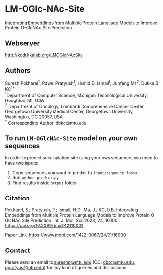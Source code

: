 # LM-OGlc-NAc-Site
Integrating Embeddings from Multiple Protein Language Models to Improve Protein O-GlcNAc Site Prediction

## Webserver
http://kcdukkalab.org/LMOGlcNAcSite

## Authors
Suresh Pokharel<sup>1</sup>, Pawel Pratyush<sup>1</sup>, Hamid D. Ismail<sup>1</sup>, Junfeng Ma<sup>2</sup>, Dukka B KC<sup>1*</sup>
<br>
<sup>1</sup>Department of Computer Science, Michigan Technological University, Houghton, MI, USA
<br>
<sup>2</sup>
Department of Oncology, Lombardi Comprehensive Cancer Center, Georgetown University Medical Center, Georgetown University, Washington, DC 20057, USA
<br>
<sup>*</sup> Corresponding Author: dbkc@mtu.edu


## To run `LM-OGlcNAc-Site` model on your own sequences 

In order to predict succinylation site using your own sequence, you need to have two inputs:
1. Copy sequences you want to predict to `input/sequence.fasta`
2. Run `python predict.py`
3. Find results inside `output` folder

## Citation
Pokharel, S.; Pratyush, P.; Ismail, H.D.; Ma, J.; KC, D.B. Integrating Embeddings from Multiple Protein Language Models to Improve Protein O-GlcNAc Site Prediction. Int. J. Mol. Sci. 2023, 24, 16000. https://doi.org/10.3390/ijms242116000

Paper Link: https://www.mdpi.com/1422-0067/24/21/16000


## Contact
Please send an email to sureshp@mtu.edu (CC: dbkc@mtu.edu, ppratyus@mtu.edu) for any kind of queries and discussions.
